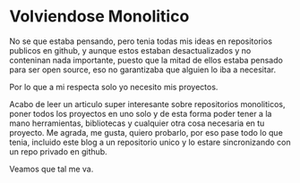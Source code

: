 # Volviendose Monolitico

No se que estaba pensando, pero tenia todas mis ideas en repositorios publicos en github, y aunque estos estaban desactualizados y no conteninan nada importante, puesto que la mitad de ellos estaba pensado para ser open source, eso no garantizaba que alguien lo iba a necesitar.

Por lo que a mi respecta solo yo necesito mis proyectos.

Acabo de leer un articulo super interesante sobre repositorios monoliticos, poner todos los proyectos en uno solo y de esta forma poder tener a la mano herramientas, bibliotecas y cualquier otra cosa necesaria en tu proyecto. Me agrada, me gusta, quiero probarlo, por eso pase todo lo que tenia, incluido este blog a un repositorio unico y lo estare sincronizando con un repo privado en github.

Veamos que tal me va.
